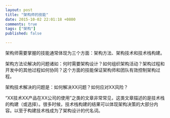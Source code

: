 ```yaml
---
layout: post
title: "架构师的技能"
date: 2015-10-02 22:01:18 +0800
comments: true
tags: ["架构"]
published: false

---
```



架构师需要掌握的技能通常体现为三个方面：架构方法、架构技术和技术栈构建。

架构方法论解决的问题诸如：何时需要架构设计？如何组织架构活动？架构过程和开发中的其他过程如何协同？这个方面的技能保证架构师和团队有效控制架构过程。

架构技术解决的问题是：如何解决XX问题？如何应对XX风险？

“XX技术XX产品在XX公司的使用”之类的文章非常常见，这类文章描述的是技术栈的构建（或选择）。很多时候，技术栈构建的结果可以体现架构决策的大部分内容。以至于构建技术栈成为了架构设计的代名词。